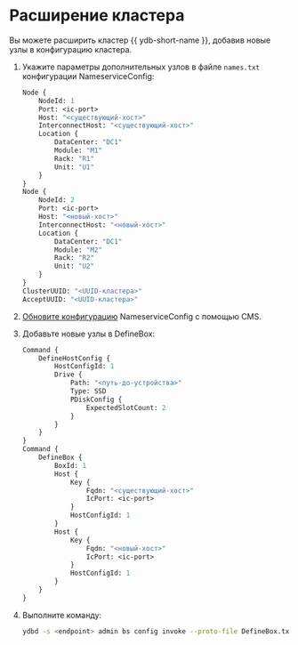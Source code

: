 # Расширение кластера

Вы можете расширить кластер {{ ydb-short-name }}, добавив новые узлы в конфигурацию кластера.

1. Укажите параметры дополнительных узлов в файле `names.txt` конфигурации NameserviceConfig:

    ```protobuf
    Node {
        NodeId: 1
        Port: <ic-port>
        Host: "<существующий-хост>"
        InterconnectHost: "<существующий-хост>"
        Location {
            DataCenter: "DC1"
            Module: "M1"
            Rack: "R1"
            Unit: "U1"
        }
    }
    Node {
        NodeId: 2
        Port: <ic-port>
        Host: "<новый-хост>"
        InterconnectHost: "<новый-хост>"
        Location {
            DataCenter: "DC1"
            Module: "M2"
            Rack: "R2"
            Unit: "U2"
        }
    }
    ClusterUUID: "<UUID-кластера>"
    AcceptUUID: "<UUID-кластера>"
    ```

1. [Обновите конфигурацию](./cms.md) NameserviceConfig с помощью CMS.

1. Добавьте новые узлы в DefineBox:

    ```protobuf
    Command {
        DefineHostConfig {
            HostConfigId: 1
            Drive {
                Path: "<путь-до-устройства>"
                Type: SSD
                PDiskConfig {
                    ExpectedSlotCount: 2
                }
            }
        }
    }
    Command {
        DefineBox {
            BoxId: 1
            Host {
                Key {
                    Fqdn: "<существующий-хост>"
                    IcPort: <ic-port>
                }
                HostConfigId: 1
            }
            Host {
                Key {
                    Fqdn: "<новый-хост>"
                    IcPort: <ic-port>
                }
                HostConfigId: 1
            }
        }
    }
    ```

1. Выполните команду:

    ```bash
    ydbd -s <endpoint> admin bs config invoke --proto-file DefineBox.txt
    ```
